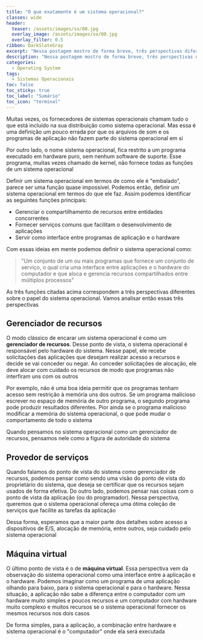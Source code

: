 ```yaml
---
title: "O que exatamente é um sistema operacional?"
classes: wide
header:
  teaser: /assets/images/so/00.jpg
  overlay_image: /assets/images/so/00.jpg
  overlay_filter: 0.5
ribbon: DarkSlateGray
excerpt: "Nessa postagem mostro de forma breve, três perspectivas diferentes sobre o papel do sistema operacional"
description: "Nessa postagem mostro de forma breve, três perspectivas diferentes sobre o papel do sistema operacional"
categories:
  - Operating System
tags:
  - Sistemas Operacionais
toc: false
toc_sticky: true
toc_label: "Sumário"
toc_icon: "terminal"
---
```


Muitas vezes, os fornecedores de sistemas operacionais chamam tudo o que está incluído na sua distribuição como sistema operacional. Mas essa é uma definição um pouco errada por que os arquivos de som e os programas de aplicação não fazem parte do sistema operacional em si

Por outro lado, o nome sistema operacional, fica restrito a um programa executado em hardware puro, sem nenhum software de suporte. Esse programa, muitas vezes chamado de kernel, não fornece todas as funções de um sistema operacional

Definir um sistema operacional em termos de como ele é "embalado", parece ser uma função quase impossível. Podemos então, definir um sistema operacional em termos do que ele faz. Assim podemos identificar as seguintes funções principais:

- Gerenciar o compartilhamento de recursos entre entidades concorrentes
- Fornecer serviços comuns que facilitam o desenvolvimento de aplicações
- Servir como interface entre programas de aplicação e o hardware

Com essas ideias em mente podemos definir o sistema operacional como:

>"Um conjunto de um ou mais programas que fornece um conjunto de serviço, o qual cria uma interface entre aplicações e o hardware do computador e que aloca e gerencia recursos compartilhados entre múltiplos processos"

As três funções citadas acima correspondem a três perspectivas diferentes sobre o papel do sistema operacional. Vamos analisar então essas três perspectivas 

## Gerenciador de recursos

O modo clássico de encarar um sistema operacional é como um **gerenciador de recursos**. Desse ponto de vista, o sistema operacional é responsável pelo hardware do sistema. Nesse papel, ele recebe solicitações das aplicações que desejam realizar acesso a recursos e decide se vai conceder ou negar. Ao conceder solicitações de alocação, ele deve alocar com cuidado os recursos de modo que programas não interfiram uns com os outros

Por exemplo, não é uma boa ideia permitir que os programas tenham acesso sem restrição à memória uns dos outros. Se um programa malicioso escrever no espaço de memória de outro programa, o segundo programa pode produzir resultados diferentes. Pior ainda se o programa malicioso modificar a memória do sistema operacional, o que pode mudar o comportamento de todo o sistema

Quando pensamos no sistema operacional como um gerenciador de recursos, pensamos nele como a figura de autoridade do sistema

## Provedor de serviços

Quando falamos do ponto de vista do sistema como gerenciador de recursos, podemos pensar como sendo uma visão do ponto de vista do proprietário do sistema, que deseja se certificar que os recursos sejam usados de forma efetiva. Do outro lado, podemos pensar nas coisas com o ponto de vista da aplicação (ou do programador). Nessa perspectiva, queremos que o sistema operacional ofereça uma ótima coleção de serviços que facilite as tarefas da aplicação

Dessa forma, esperamos que a maior parte dos detalhes sobre acesso a dispositivos de E/S, alocação de memória, entre outros, seja cuidado pelo sistema operacional

## Máquina virtual

O último ponto de vista é o de **máquina virtual**. Essa perspectiva vem da observação do sistema operacional como uma interface entre a aplicação e o hardware. Podemos imaginar como um programa de uma aplicação olhando para baixo, para o sistema operacional e para o hardware. Nessa situação, a aplicação não sabe a diferença entre o computador com um hardware muito simples e poucos recursos e um computador com hardware muito complexo e muitos recursos se o sistema operacional fornecer os mesmos recursos nos dois casos

De forma simples, para a aplicação, a combinação entre hardware e sistema operacional é o "computador" onde ela será executada
